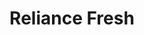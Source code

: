 ---
title: "Reliance Fresh"
url: /chennai/reliance-fresh-mount-medavakkam-road/
shop: supermarket
---